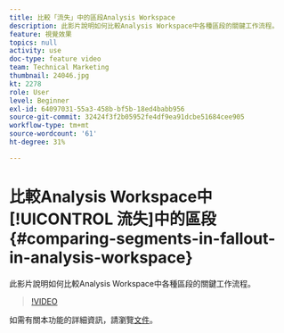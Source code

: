 ```yaml
---
title: 比較「流失」中的區段Analysis Workspace
description: 此影片說明如何比較Analysis Workspace中各種區段的關鍵工作流程。
feature: 視覺效果
topics: null
activity: use
doc-type: feature video
team: Technical Marketing
thumbnail: 24046.jpg
kt: 2278
role: User
level: Beginner
exl-id: 64097031-55a3-458b-bf5b-18ed4babb956
source-git-commit: 32424f3f2b05952fe4df9ea91dcbe51684cee905
workflow-type: tm+mt
source-wordcount: '61'
ht-degree: 31%

---
```


# 比較Analysis Workspace中[!UICONTROL 流失]中的區段 {#comparing-segments-in-fallout-in-analysis-workspace}

此影片說明如何比較Analysis Workspace中各種區段的關鍵工作流程。

>[!VIDEO](https://video.tv.adobe.com/v/24046/?quality=12)

如需有關本功能的詳細資訊，請瀏覽[文件](https://marketing.adobe.com/resources/help/zh_TW/analytics/analysis-workspace/compare-segments-fallout.html)。
